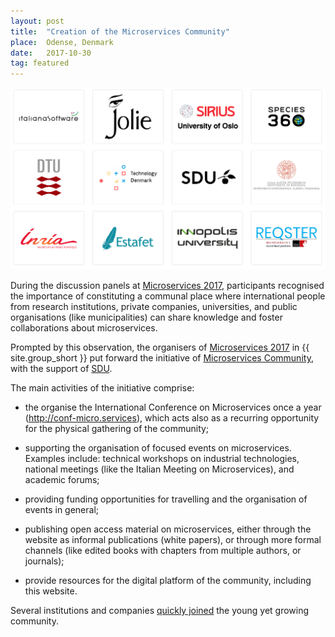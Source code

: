 ```yaml
---
layout: post
title:  "Creation of the Microservices Community"
place:  Odense, Denmark
date:   2017-10-30
tag: featured
---
```

<img class="img-fluid mx-auto d-block" src="/images/posts/microservices-community.png">

During the discussion panels at [Microservices 2017](/events/2017-10-25-Microservices_Conference), participants recognised the importance of constituting a communal place where international people from research institutions, private companies, universities, and public organisations (like municipalities) can share knowledge and foster collaborations about microservices.

<!--more-->

Prompted by this observation, the organisers of [Microservices 2017](/events/2017-10-25-Microservices_Conference) in {{ site.group_short }} put forward the initiative of [Microservices Community](http://microservices.sdu.dk/), with the support of [SDU](https://www.sdu.dk/en). 


The main activities of the initiative comprise:

- the organise the International Conference on Microservices once a year (http://conf-micro.services), which acts also as a recurring opportunity for the physical gathering of the community;

- supporting the organisation of focused events on microservices. Examples include: technical workshops on industrial technologies, national meetings (like the Italian Meeting on Microservices), and academic forums;

- providing funding opportunities for travelling and the organisation of events in general;

- publishing open access material on microservices, either through the website as informal publications (white papers), or through more formal channels (like edited books with chapters from multiple authors, or journals);

- provide resources for the digital platform of the community, including this website.

Several institutions and companies [quickly joined](http://microservices.sdu.dk/#members) the young yet growing community.